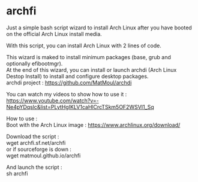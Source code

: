 # archfi

Just a simple bash script wizard to install Arch Linux after you have booted on the official Arch Linux install media.

With this script, you can install Arch Linux with 2 lines of code.

This wizard is maked to install minimum packages (base, grub and optionally efibootmgr).<br />
At the end of this wizard, you can install or launch archdi (Arch Linux Destop Install) to install and configure desktop packages.<br />
archdi project : https://github.com/MatMoul/archdi

You can watch my videos to show how to use it :<br />
https://www.youtube.com/watch?v=-Ne4pYDqslc&list=PLytHgIKLV1caHlCrcTSkm5OF2WSVI1_Sq

How to use :<br />
Boot with the Arch Linux image : https://www.archlinux.org/download/

Download the script :<br/>
wget archfi.sf.net/archfi<br />
or if sourceforge is down :<br />
wget matmoul.github.io/archfi

And launch the script :<br />
sh archfi
